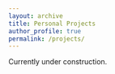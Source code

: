```yaml
---
layout: archive
title: Personal Projects
author_profile: true
permalink: /projects/
---
```


Currently under construction.